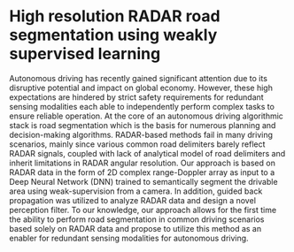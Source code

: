 # High resolution RADAR road segmentation using weakly supervised learning

Autonomous driving has recently gained significant attention due to its disruptive potential and impact on global economy. However, these high expectations are hindered by strict safety requirements for redundant sensing modalities each able to independently perform complex tasks to ensure reliable operation. 
At the core of an autonomous driving algorithmic stack is road segmentation which is the basis for numerous planning and decision-making algorithms. RADAR-based methods fail in many driving scenarios, mainly since various common road delimiters barely reflect RADAR signals, coupled with lack of analytical model of road delimiters and inherit limitations in RADAR angular resolution.
Our approach is based on RADAR data in the form of 2D complex range-Doppler array as input to a Deep Neural Network (DNN) trained to semantically segment the drivable area using weak-supervision from a camera. In addition, guided back propagation was utilized to analyze RADAR data and design a novel perception filter. To our knowledge, our approach allows for the first time the ability to perform road segmentation in common driving scenarios based solely on RADAR data and propose to utilize this method as an enabler for redundant sensing modalities for autonomous driving.

